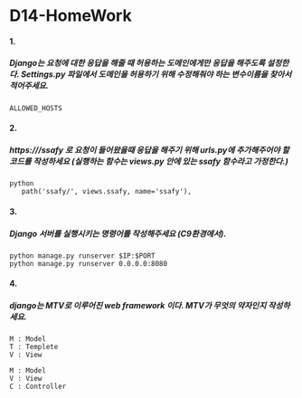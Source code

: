 # D14-HomeWork

#### 1.

##### Django는 요청에 대한 응답을 해줄 때 허용하는 도메인에게만 응답을 해주도록 설정한다. Settings.py 파일에서 도메인을 허용하기 위해 수정해줘야 하는 변수이름을 찾아서 적어주세요.

```
ALLOWED_HOSTS
```



#### 2.

##### https:///ssafy 로 요청이 들어왔을때 응답을 해주기 위해 urls.py에 추가해주어야 할 코드를 작성하세요 (실행하는 함수는 views.py 안에 있는 ssafy 함수라고 가정한다.)

```
python
   path('ssafy/', views.ssafy, name='ssafy'),
```



#### 3.

#####  Django 서버를 실행시키는 명령어를 작성해주세요 (C9환경에서).

```
python manage.py runserver $IP:$PORT
python manage.py runserver 0.0.0.0:8080
```



#### 4.

##### django는 MTV로 이루어진 web framework 이다. MTV가 무엇의 약자인지 작성하세요.

```
M : Model
T : Templete
V : View

M : Model
V : View
C : Controller
```

